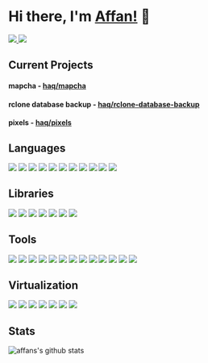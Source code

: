 # Hi there, I'm [Affan!](https://affan.dev/) 👋

<p>
  <a href="https://twitter.com/haaaqs">
    <img src="https://img.shields.io/badge/twitter-1da1f2?style=for-the-badge&logo=twitter&logoColor=white" />
  </a>
  <a href="https://linkedin.com/in/affan-haq">
    <img src="https://img.shields.io/badge/linkedin-0a66c2?style=for-the-badge&logo=linkedin&logoColor=white"/>
  </a>
</p>

## Current Projects

#### mapcha - [haq/mapcha](https://github.com/haq/mapcha)
#### rclone database backup - [haq/rclone-database-backup](https://github.com/haq/rclone-database-backup)
#### pixels - [haq/pixels](https://github.com/haq/pixels)

## Languages

![](https://img.shields.io/badge/html5-e34f26?style=for-the-badge&logo=html5&logoColor=white)
![](https://img.shields.io/badge/css3-1572b6?style=for-the-badge&logo=css3&logoColor=white)
![](https://img.shields.io/badge/javascript-f7df1e?style=for-the-badge&logo=javascript&logoColor=white)
![](https://img.shields.io/badge/bash-4eaa25?style=for-the-badge&logo=powershell&logoColor=white)
![](https://img.shields.io/badge/python-3776ab?style=for-the-badge&logo=python&logoColor=white)
![](https://img.shields.io/badge/c-a8b9cc?style=for-the-badge&logo=c&logoColor=white)
![](https://img.shields.io/badge/c%20sharp-239120?style=for-the-badge&logo=csharp&logoColor=white)
![](https://img.shields.io/badge/php-777bb4?style=for-the-badge&logo=php&logoColor=white)
![](https://img.shields.io/badge/python-3776ab?style=for-the-badge&logo=python&logoColor=white)
![](https://img.shields.io/badge/java?style=for-the-badge&logo=java&logoColor=white)
![](https://img.shields.io/badge/rust-000000?style=for-the-badge&logo=rust&logoColor=white)

## Libraries

![](https://img.shields.io/badge/node.js-339933?style=for-the-badge&logo=nodedotjs&logoColor=white)
![](https://img.shields.io/badge/tailwind%20css-06b6d4?style=for-the-badge&logo=tailwind%20css&logoColor=white)
![](https://img.shields.io/badge/vue.js-4fc08d?style=for-the-badge&logo=vuedotjs&logoColor=white)
![](https://img.shields.io/badge/laravel-ff2d20?style=for-the-badge&logo=laravel&logoColor=white)
![](https://img.shields.io/badge/livewire-4e56a6?style=for-the-badge&logo=livewire&logoColor=white)
![](https://img.shields.io/badge/alpine.js-8bc0d0?style=for-the-badge&logo=alpinedotjs&logoColor=white)
![](https://img.shields.io/badge/.net-512bd4?style=for-the-badge&logo=dotnet&logoColor=white)

## Tools

![](https://img.shields.io/badge/git-f05032?style=for-the-badge&logo=git&logoColor=white)
![](https://img.shields.io/badge/npm-cb3837?style=for-the-badge&logo=npm&logoColor=white)
![](https://img.shields.io/badge/composer-885630?style=for-the-badge&logo=composer&logoColor=white)
![](https://img.shields.io/badge/vs%20code-007acc?style=for-the-badge&logo=visual%20studio%20code&logoColor=white)
![](https://img.shields.io/badge/redis-dc382d?style=for-the-badge&logo=redis&logoColor=white)
![](https://img.shields.io/badge/mongodb-47a248?style=for-the-badge&logo=mongodb&logoColor=white)
![](https://img.shields.io/badge/mariadb-003545?style=for-the-badge&logo=mariadb&logoColor=white)
![](https://img.shields.io/badge/sqlite-003b57?style=for-the-badge&logo=sqlite&logoColor=white)
![](https://img.shields.io/badge/ansible-ee0000?style=for-the-badge&logo=ansible&logoColor=white)
![](https://img.shields.io/badge/octopus%20deploy-2f93e0?style=for-the-badge&logo=octopus-deploy&logoColor=white)
![](https://img.shields.io/badge/teamcity-000000?style=for-the-badge&logo=teamcity&logoColor=white)
![](https://img.shields.io/badge/aws-232f3e?style=for-the-badge&logo=amazon%20aws&logoColor=white)
![](https://img.shields.io/badge/azure-0078d4?style=for-the-badge&logo=microsoft%20azure&logoColor=white)

## Virtualization

![](https://img.shields.io/badge/docker-2496ed?style=for-the-badge&logo=docker&logoColor=white)
![](https://img.shields.io/badge/proxmox-e57000?style=for-the-badge&logo=proxmox&logoColor=white)
![](https://img.shields.io/badge/debian-a81d33?style=for-the-badge&logo=debian&logoColor=white)
![](https://img.shields.io/badge/fedora-51a2da?style=for-the-badge&logo=fedora&logoColor=white)
![](https://img.shields.io/badge/arch%20linux-1793d1?style=for-the-badge&logo=arch-linux&logoColor=white)
![](https://img.shields.io/badge/alpine%20linux-0d597e?style=for-the-badge&logo=alpine-linux&logoColor=white)
![](https://img.shields.io/badge/windows%20server-0078d6?style=for-the-badge&logo=windows&logoColor=white)

## Stats

<img align="center" alt="affans's github stats" src="https://github-readme-stats.vercel.app/api?username=haq&count_private=true&show_icons=true&include_all_commits=true&theme=dark">

